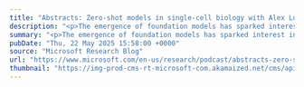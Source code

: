 ```yaml
---
title: "Abstracts: Zero-shot models in single-cell biology with Alex Lu"
description: "<p>The emergence of foundation models has sparked interest in applications to single-cell biology, but when tested in zero-shot settings, they underperform compared to simpler methods. Alex Lu shares insights on why more research on AI models is needed in biological applications.</p> <p>The post <a href='https://www.microsoft.com/en-us/research/podcast/abstracts-zero-shot-models-in-single-cell-biology-with-alex-lu/'>Abstracts: Zero-shot models in single-cell biology with Alex Lu</a> appeared first on <a href='https://www.microsoft.com/en-us/research'>Microsoft Research</a>.</p>"
summary: "<p>The emergence of foundation models has sparked interest in applications to single-cell biology, but when tested in zero-shot settings, they underperform compared to simpler methods. Alex Lu shares insights on why more research on AI models is needed in biological applications.</p> <p>The post <a href='https://www.microsoft.com/en-us/research/podcast/abstracts-zero-shot-models-in-single-cell-biology-with-alex-lu/'>Abstracts: Zero-shot models in single-cell biology with Alex Lu</a> appeared first on <a href='https://www.microsoft.com/en-us/research'>Microsoft Research</a>.</p>"
pubDate: "Thu, 22 May 2025 15:58:00 +0000"
source: "Microsoft Research Blog"
url: "https://www.microsoft.com/en-us/research/podcast/abstracts-zero-shot-models-in-single-cell-biology-with-alex-lu/"
thumbnail: "https://img-prod-cms-rt-microsoft-com.akamaized.net/cms/api/am/imageFileData/RE1Mu3b?ver=5c31&h=30"
---
```


